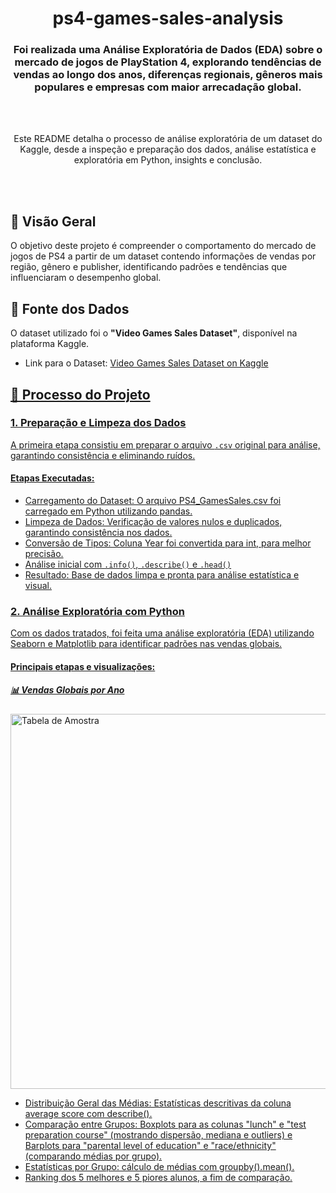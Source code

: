 <div align="center">
<h1>ps4-games-sales-analysis</h1>
<h3>Foi realizada uma Análise Exploratória de Dados (EDA) sobre o mercado de jogos de PlayStation 4, explorando tendências de vendas ao longo dos anos, diferenças regionais, gêneros mais populares e empresas com maior arrecadação global.</h3>  
</div>
<br><br>
<div align="center">

<p>Este README detalha o processo de análise exploratória de um dataset do Kaggle, desde a inspeção e preparação dos dados, análise estatística e exploratória em Python, insights e conclusão.</p>

</div>
<br><br>

<h2>📖 Visão Geral</h2>
<p>O objetivo deste projeto é compreender o comportamento do mercado de jogos de PS4 a partir de um dataset contendo informações de vendas por região, gênero e publisher, identificando padrões e tendências que influenciaram o desempenho global.</p>

## 💾 Fonte dos Dados

<p>O dataset utilizado foi o <strong>"Video Games Sales Dataset"</strong>, disponível na plataforma Kaggle.
  <ul>
  <li>Link para o Dataset: <a href="https://www.kaggle.com/datasets/sidtwr/videogames-sales-dataset?datasetId=189386&sortBy=voteCount" target="_blank">Video Games Sales Dataset on Kaggle</a</li>
  </ul>

   <h2>🔧 Processo do Projeto</h2>
  
  <h3>1. Preparação e Limpeza dos Dados</h3>
  
  <p>A primeira etapa consistiu em preparar o arquivo <code>.csv</code> original para análise, garantindo consistência e eliminando ruídos.</p>
  
  <h4>Etapas Executadas:</h4>
  
  <ul>
  <li>Carregamento do Dataset: O arquivo PS4_GamesSales.csv foi carregado em Python utilizando pandas.</li>
  <li>Limpeza de Dados: Verificação de valores nulos e duplicados, garantindo consistência nos dados.</li>
  <li>Conversão de Tipos: Coluna Year foi convertida para int, para melhor precisão.</li>
  <li>Análise inicial com <code>.info()</code>, <code>.describe()</code> e <code>.head()</code></li>  
  <li>Resultado: Base de dados limpa e pronta para análise estatística e visual.</li>
</ul>

<h3>2. Análise Exploratória com Python</h3>
<p>Com os dados tratados, foi feita uma análise exploratória (EDA) utilizando Seaborn e Matplotlib para identificar padrões nas vendas globais.</p>

<h4>Principais etapas e visualizações:</h4>

 <h5>📊 Vendas Globais por Ano</h5>
 <img src="tabela_amostra.png" alt="Tabela de Amostra" width="600"/>
 <ul>
  <li>Distribuição Geral das Médias: Estatísticas descritivas da coluna average score com describe().</li>
  <li>Comparação entre Grupos: Boxplots para as colunas "lunch" e "test preparation course" (mostrando dispersão, mediana e outliers) e Barplots para "parental level of education" e "race/ethnicity" (comparando médias por grupo).</li>
  <li>Estatísticas por Grupo: cálculo de médias com groupby().mean().</li>
  <li>Ranking dos 5 melhores e 5 piores alunos, a fim de comparação.</li>
</ul>














